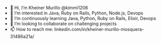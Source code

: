 - 👋 Hi, I’m Kheiner Murillo @kimmi1206
- 👀 I’m interested in Java, Ruby on Rails, Python, Node.js, Devops
- 🌱 I’m continuously learning Java, Python, Ruby on Rails, Elixir, Devops
- 💞️ I’m looking to collaborate on challenging projects
- 📫 How to reach me: linkedin.com/in/kheiner-murillo-mosquera-31486a21a/

<!---
kimmi1206/kimmi1206 is a ✨ special ✨ repository because its `README.md` (this file) appears on your GitHub profile.
You can click the Preview link to take a look at your changes.
--->

